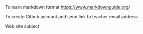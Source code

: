 To learn markdown format
https://www.markdownguide.org/

To create Github account and send link to teacher email address

Web site subject
